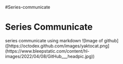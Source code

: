 #Series-communicate
<h1>Series Communicate</h1>
series communicate using markdown 
![Image of github]([https://octodex.github.com/images/yaktocat.png](https://www.bleepstatic.com/content/hl-images/2022/04/08/GitHub___headpic.jpg))

